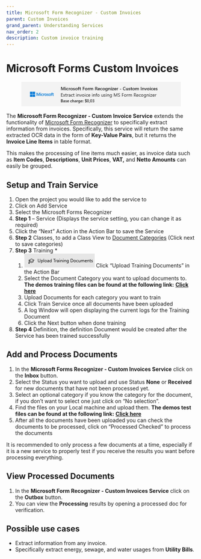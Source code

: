 ```yaml
---
title: Microsoft Form Recognizer - Custom Invoices
parent: Custom Invoices
grand_parent: Understanding Services
nav_order: 2
description: Custom invoice training
---
```


# Microsoft Forms Custom Invoices

<figure><img src="../../.gitbook/assets/image (14) (4).png" alt=""><figcaption></figcaption></figure>

The **Microsoft Form Recognizer - Custom Invoice Service** extends the functionality of [Microsoft Form Recognizer](../custom-forms/microsoft-forms-recognizer.md) to specifically extract information from invoices. Specifically, this service will return the same extracted OCR data in the form of **Key-Value Pairs**, but it returns the **Invoice Line Items** in table format.

This makes the processing of line items much easier, as invoice data such as **Item Codes**, **Descriptions**, **Unit Prices**, **VAT,** and **Netto Amounts** can easily be grouped.

## Setup and Train Service

1. Open the project you would like to add the service to
2. Click on Add Service
3. Select the Microsoft Forms Recognizer
4. **Step 1** – Service (Displays the service setting, you can change it as required)
5. Click the “Next” Action in the Action Bar to save the Service
6. **Step 2** Classes, to add a Class View to [Document Categories](../custom-forms/microsoft-forms-recognizer.md) (Click next to save categories)
7. **Step 3** Training \*
   1. ![](<../../.gitbook/assets/33 (1) (2) (1) (1) (1) (1) (1) (3).png>) Click “Upload Training Documents” in the Action Bar
   2. Select the Document Category you want to upload documents to. **The demos training files can be found at the following link:** [**Click here**](https://larchold-my.sharepoint.com/:u:/g/personal/jannie\_larcai\_com/EVXJvXsMjM1Gnmhcic-UUnoB99xK0fDRjsaZREkx63PFHg?e=4RtU6d)
   3. Upload Documents for each category you want to train
   4. Click Train Service once all documents have been uploaded
   5. A log Window will open displaying the current logs for the Training Document
   6. Click the Next button when done training
8. **Step 4** Definition, the definition Document would be created after the Service has been trained successfully

## Add and Process Documents

1. In the **Microsoft Forms Recognizer - Custom Invoices Service** click on the **Inbox** button.
2. Select the Status you want to upload and use Status **None** or **Received** for new documents that have not been processed yet.
3. Select an optional category if you know the category for the document, if you don’t want to select one just click on “No selection”.
4. Find the files on your Local machine and upload them. **The demos test files can be found at the following link:** [**Click here**](https://larchold-my.sharepoint.com/:u:/g/personal/jannie\_larcai\_com/Ec-\_k8RmUqNAv6WgCgwItfcBTRp1Gk0V6OeyTj2S3SIUQg?e=EquxX9)
5. After all the documents have been uploaded you can check the documents to be processed, click on “Processed Checked” to process the documents

It is recommended to only process a few documents at a time, especially if it is a new service to properly test if you receive the results you want before processing everything.

## View Processed Documents

1. In the **Microsoft Form Recognizer - Custom Invoices Service** click on the **Outbox** button.
2. You can view the **Processing** results by opening a processed doc for verification.

## Possible use cases

* Extract information from any invoice.
* Specifically extract energy, sewage, and water usages from **Utility Bills**.

